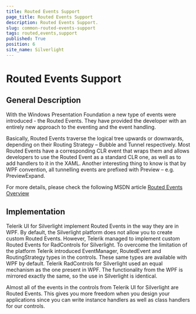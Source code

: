 ```yaml
---
title: Routed Events Support
page_title: Routed Events Support
description: Routed Events Support.
slug: common-routed-events-support
tags: routed,events,support
published: True
position: 6
site_name: Silverlight
---
```


# Routed Events Support

## General Description

With the Windows Presentation Foundation a new type of events were introduced - the Routed Events. They have provided the developer with an entirely new approach to the eventing and the event handling.
     
Basically, Routed Events traverse the logical tree upwards or downwards, depending on their Routing Strategy – Bubble and Tunnel respectively.  Most Routed Events have a corresponding CLR event that wraps them and allows developers to use the Routed Event as a standard CLR one, as well as to add handlers to it in the XAML. Another interesting thing to know is that by WPF convention, all tunnelling events are prefixed with Preview – e.g. PreviewExpand. 
        
For more details, please check the following MSDN article [Routed Events Overview](http://msdn.microsoft.com/en-us/library/ms742806.aspx)

## Implementation

Telerik UI for Silverlight implement Routed Events in the way they are in WPF. By default, the Silverlight platform does not allow you to create custom Routed Events. However, Telerik managed to implement custom Routed Events for RadControls for Silverlight. To overcome the limitation of the platform Telerik introduced EventManager, RoutedEvent and RoutingStrategy types in the controls. These same types are available with WPF by default. Telerik RadControls for Silverlight used an equal mechanism as the one present in WPF.  The functionality from the WPF is mirrored exactly the same, so the use in Silverlight is identical.
        
Almost all of the events in the controls from Telerik UI for Silverlight are Routed Events. This gives you more freedom when you design your applications since you can write instance handlers as well as class handlers for our controls.       